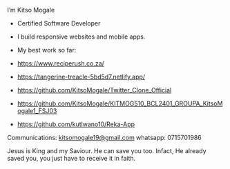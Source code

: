   I’m Kitso Mogale
- Certified Software Developer
- I build responsive websites and mobile apps.
  
- My best work so far:
- https://www.reciperush.co.za/
- https://tangerine-treacle-5bd5d7.netlify.app/
- https://github.com/KitsoMogale/Twitter_Clone_Official
- https://github.com/KitsoMogale/KITMOG510_BCL2401_GROUPA_KitsoMogale1_FSJ03
- https://github.com/kutlwano10/Reka-App

Communications: 
kitsomogale19@gmail.com
whatsapp: 0715701986

Jesus is King and my Saviour. He can save you too. Infact, He already saved you, you just have to receive it in faith.


